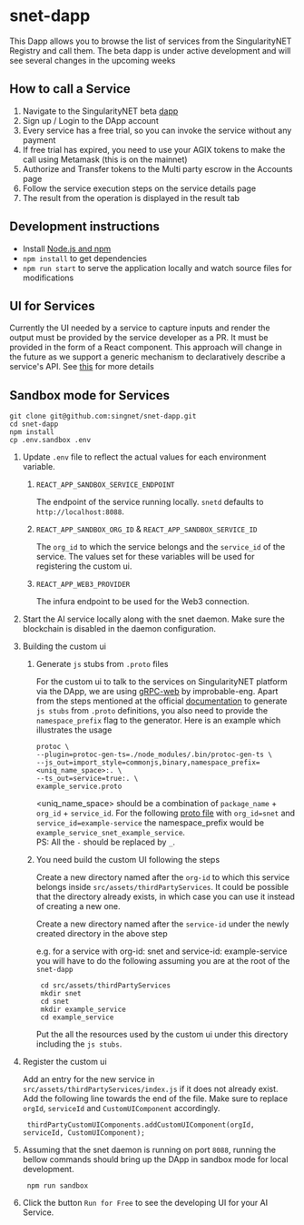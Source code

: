 # snet-dapp

This Dapp allows you to browse the list of services from the SingularityNET Registry and call them.
The beta dapp is under active development and will see several changes in the upcoming weeks

## How to call a Service

1. Navigate to the SingularityNET beta [dapp](http://beta.singularitynet.io/)
2. Sign up / Login to the DApp account
3. Every service has a free trial, so you can invoke the service without any payment
4. If free trial has expired, you need to use your AGIX tokens to make the call using Metamask (this is on the mainnet)
5. Authorize and Transfer tokens to the Multi party escrow in the Accounts page
6. Follow the service execution steps on the service details page
7. The result from the operation is displayed in the result tab

## Development instructions

* Install [Node.js and npm](https://nodejs.org/)
* `npm install` to get dependencies
* `npm run start` to serve the application locally and watch source files for modifications

## UI for Services

Currently the UI needed by a service to capture inputs and render the output must be provided by the service developer as a PR. It must be provided in the form of a React component. 
This approach will change in the future as we support a generic mechanism to declaratively describe a service's API. See [this](https://github.com/singnet/custom-ui-research) for more details

## Sandbox mode for Services

    git clone git@github.com:singnet/snet-dapp.git
    cd snet-dapp
    npm install
    cp .env.sandbox .env

1. Update `.env` file to reflect the actual values for each environment variable.

    1. `REACT_APP_SANDBOX_SERVICE_ENDPOINT`

        The endpoint of the service running locally. `snetd` defaults to `http://localhost:8088`.

    2. `REACT_APP_SANDBOX_ORG_ID` & `REACT_APP_SANDBOX_SERVICE_ID` 

        The `org_id` to which the service belongs and the `service_id` of the service. The values set for these variables will be used for registering the custom ui.
    
    3. `REACT_APP_WEB3_PROVIDER`

        The infura endpoint to be used for the Web3 connection.

2. Start the AI service locally along with the snet daemon. Make sure the blockchain is disabled in the daemon configuration. 
3. Building the custom ui
    1. Generate `js` stubs from `.proto` files

        For the custom ui to talk to the services on SingularityNET platform via the DApp, we are using [gRPC-web](https://github.com/improbable-eng/grpc-web) by improbable-eng. Apart from the steps mentioned at the official [documentation](https://github.com/improbable-eng/grpc-web/blob/master/client/grpc-web/docs/code-generation.md) to generate `js stubs` from `.proto` definitions, you also need to provide the `namespace_prefix` flag to the generator. Here is an example which illustrates the usage

        ```
        protoc \
        --plugin=protoc-gen-ts=./node_modules/.bin/protoc-gen-ts \
        --js_out=import_style=commonjs,binary,namespace_prefix=<uniq_name_space>:. \
        --ts_out=service=true:. \
        example_service.proto
        ```

        <uniq_name_space> should be a combination of `package_name` + `org_id` + `service_id`.
For the following [proto file](https://github.com/singnet/example-service/blob/master/service/service_spec/example_service.proto) with `org_id=snet` and `service_id=example-service` the namespace_prefix would be `example_service_snet_example_service`. <br />
        PS: All the `-` should be replaced by `_`.
    2. You need build the custom UI following the steps

        Create a new directory named after the `org-id` to which this service belongs inside `src/assets/thirdPartyServices`. It could be possible that the directory already exists, in which case you can use it instead of creating a new one.

        Create a new directory named after the `service-id` under the newly created directory in the above step

        e.g. for a service with org-id: snet and service-id: example-service you will have to do the following assuming you are at the root of the `snet-dapp`

            cd src/assets/thirdPartyServices
            mkdir snet
            cd snet
            mkdir example_service
            cd example_service

        Put the all the resources used by the custom ui  under this directory including the `js stubs`.

4. Register the custom ui

    Add an entry for the new service in `src/assets/thirdPartyServices/index.js` if it does not already exist. Add the following line towards the end of the file. Make sure to replace `orgId`, `serviceId` and `CustomUIComponent` accordingly. 

        thirdPartyCustomUIComponents.addCustomUIComponent(orgId, serviceId, CustomUIComponent);

5. Assuming that the snet daemon is running on port `8088`, running the bellow commands should bring up the DApp in sandbox mode for local development.

        npm run sandbox

6. Click the button `Run for Free` to see the developing UI for your AI Service.
